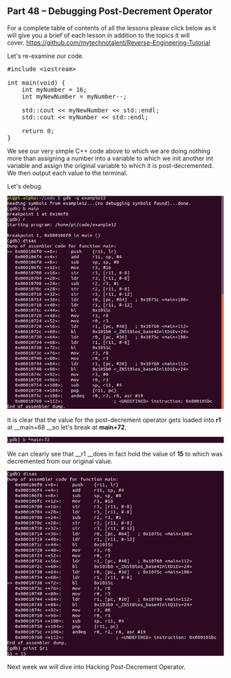 ## Part 48 – Debugging Post-Decrement Operator

For a complete table of contents of all the lessons please click below as it will give you a brief of each lesson in addition to the topics it will cover.&nbsp;https://github.com/mytechnotalent/Reverse-Engineering-Tutorial

Let's re-examine our code.

<pre spellcheck="false">#include &lt;iostream&gt;

int main(void) {
&nbsp;&nbsp; &nbsp;int myNumber = 16;
&nbsp;&nbsp; &nbsp;int myNewNumber = myNumber--;

&nbsp;&nbsp; &nbsp;std::cout &lt;&lt; myNewNumber &lt;&lt; std::endl;
    std::cout &lt;&lt; myNumber &lt;&lt; std::endl;

&nbsp;&nbsp; &nbsp;return 0;
}
</pre>

We see our very simple C++ code above to which we are doing nothing more than assigning a number into a variable to which we init another int variable and assign the original variable to which it is post-decremented. We then output each value to the terminal.

Let's debug.

<div class="slate-resizable-image-embed slate-image-embed__resize-full-width"><img src="/imgs/1532085310684.jpg"/></div>

It is clear that the value for the post-decrement operator gets loaded into __r1__ at __main+68 __so let's break at __main+72__.

<div class="slate-resizable-image-embed slate-image-embed__resize-full-width"><img src="/imgs/1532085326445.jpg"/></div>

We can clearly see that __r1 __does in fact hold the value of __15__ to which was decremented from our original value.

<div class="slate-resizable-image-embed slate-image-embed__resize-full-width"><img src="/imgs/1532085443370.jpg"/></div>

Next week we will dive into Hacking Post-Decrement Operator.